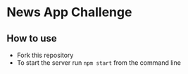 # News App Challenge #

## How to use ##
- Fork this repository
- To start the server run `npm start` from the command line
